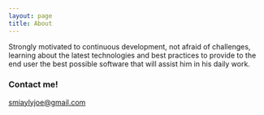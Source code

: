 ```yaml
---
layout: page
title: About
---
```


Strongly motivated to continuous development, not afraid of challenges, learning about the latest technologies and best practices to provide to the end user the best possible software that will assist him in his daily work.

### Contact me!

[smiaylyjoe@gmail.com](mailto:smialyjoe@gmail.com)

